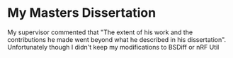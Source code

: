 # My Masters Dissertation

My supervisor commented that "The extent of his work and the contributions he made went beyond what he described in his dissertation". Unfortunately though I didn't keep my modifications to BSDiff or nRF Util
